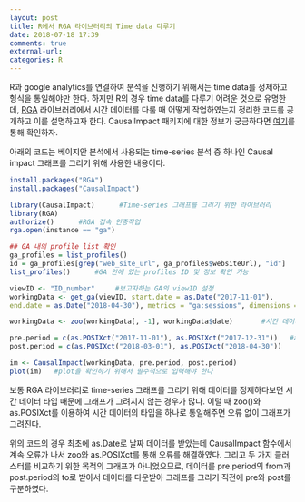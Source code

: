 ```yaml
---
layout: post
title: R에서 RGA 라이브러리의 Time data 다루기
date: 2018-07-18 17:39
comments: true
external-url:
categories: R
---
```


R과 google analytics를 연결하여 분석을 진행하기 위해서는 time data를 정제하고 형식을 통일해야만 한다. 하지만 R의 경우 time data를 다루기 어려운 것으로 유명한데, [RGA](https://cran.r-project.org/web/packages/RGA/README.html) 라이브러리에서 시간 데이터를 다룰 때 어떻게 작업하였는지 정리한 코드를 공개하고 이를 설명하고자 한다. CausalImpact 패키지에 대한 정보가 궁금하다면 [여기](https://google.github.io/CausalImpact/CausalImpact.html)를 통해 확인하자. 

아래의 코드는 베이지안 분석에서 사용되는 time-series 분석 중 하나인 Causal impact 그래프를 그리기 위해 사용한 내용이다. 

```R
install.packages("RGA")
install.packages("CausalImpact")

library(CausalImpact)      #Time-series 그래프를 그리기 위한 라이브러리 
library(RGA)
authorize()      #RGA 접속 인증작업 
rga.open(instance == "ga")

## GA 내의 profile list 확인
ga_profiles = list_profiles()
id = ga_profiles[grep("web_site_url", ga_profiles$websiteUrl), "id"]
list_profiles()      #GA 안에 있는 profiles ID 및 정보 확인 가능 

viewID <- "ID_number"     #보고자하는 GA의 viewID 설정 
workingData <- get_ga(viewID, start.date = as.Date("2017-11-01"), 
end.date = as.Date("2018-04-30"), metrics = "ga:sessions", dimensions = "ga:date") 

workingData <- zoo(workingData[, -1], workingData$date)       #시간 데이터 변환 

pre.period = c(as.POSIXct("2017-11-01"), as.POSIXct("2017-12-31"))   #as.Date to as.POSIXct
post.period = c(as.POSIXct("2018-03-01"), as.POSIXct("2018-04-30"))

im <- CausalImpact(workingData, pre.period, post.period)
plot(im)   #plot을 확인하기 위해서 필수적으로 입력해야 한다 

```

보통 RGA 라이브러리로 time-series 그래프를 그리기 위해 데이터를 정제하다보면 시간 데이터 타입 때문에 그래프가 그려지지 않는 경우가 많다.
이럴 때 zoo()와 as.POSIXct를 이용하여 시간 데이터의 타입을 하나로 통일해주면 오류 없이 그래프가 그려진다.

위의 코드의 경우 최초에 as.Date로 날짜 데이터를 받았는데 CausalImpact 함수에서 계속 오류가 나서 zoo와 as.POSIXct를 통해 오류를 해결하였다.
그리고 두 가지 클러스터를 비교하기 위한 목적의 그래프가 아니었으므로, 데이터를 pre.period의 from과 post.period의 to로 받아서 데이터를 다운받아 그래프를 그리기 직전에 pre와 post를 구분하였다. 
